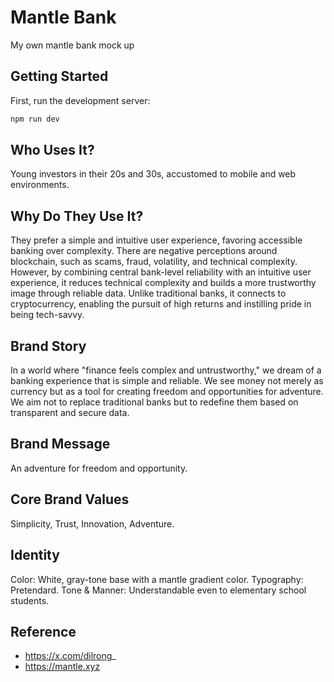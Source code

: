# Mantle Bank

My own mantle bank mock up

## Getting Started

First, run the development server:

```bash
npm run dev
```

## Who Uses It?

Young investors in their 20s and 30s, accustomed to mobile and web environments.

## Why Do They Use It?

They prefer a simple and intuitive user experience, favoring accessible banking over complexity.
There are negative perceptions around blockchain, such as scams, fraud, volatility, and technical complexity. However, by combining central bank-level reliability with an intuitive user experience, it reduces technical complexity and builds a more trustworthy image through reliable data.
Unlike traditional banks, it connects to cryptocurrency, enabling the pursuit of high returns and instilling pride in being tech-savvy.

## Brand Story

In a world where "finance feels complex and untrustworthy," we dream of a banking experience that is simple and reliable. We see money not merely as currency but as a tool for creating freedom and opportunities for adventure.
We aim not to replace traditional banks but to redefine them based on transparent and secure data.

## Brand Message

An adventure for freedom and opportunity.

## Core Brand Values

Simplicity, Trust, Innovation, Adventure.

## Identity

Color: White, gray-tone base with a mantle gradient color.
Typography: Pretendard.
Tone & Manner: Understandable even to elementary school students.

## Reference

- https://x.com/dilrong_
- https://mantle.xyz
